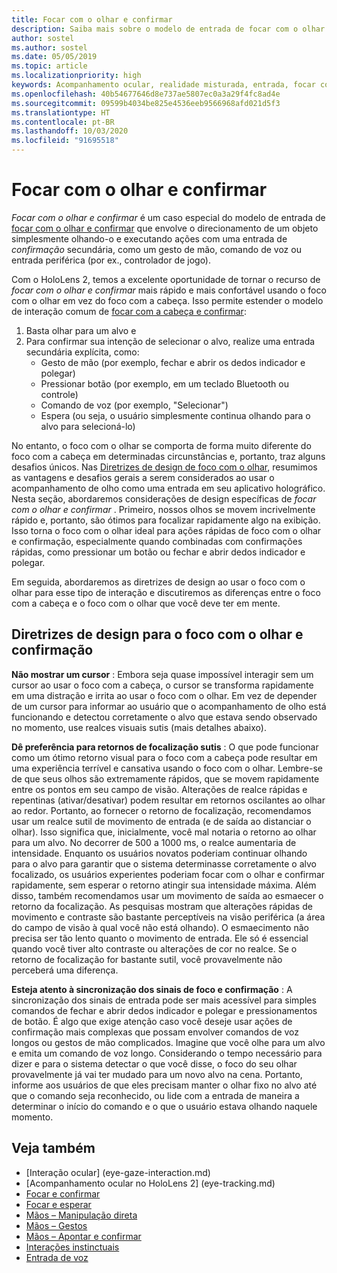 ```yaml
---
title: Focar com o olhar e confirmar
description: Saiba mais sobre o modelo de entrada de focar com o olhar e confirmar, um tipo de focar e confirmar em que focar é olhar para um objeto.
author: sostel
ms.author: sostel
ms.date: 05/05/2019
ms.topic: article
ms.localizationpriority: high
keywords: Acompanhamento ocular, realidade misturada, entrada, focar com o olhar, focalização com os olhos, HoloLens 2, seleção ocular
ms.openlocfilehash: 40b54677646d8e737ae5807ec0a3a29f4fc8ad4e
ms.sourcegitcommit: 09599b4034be825e4536eeb9566968afd021d5f3
ms.translationtype: HT
ms.contentlocale: pt-BR
ms.lasthandoff: 10/03/2020
ms.locfileid: "91695518"
---
```

# <a name="eye-gaze-and-commit"></a>Focar com o olhar e confirmar
_Focar com o olhar e confirmar_ é um caso especial do modelo de entrada de [focar com o olhar e confirmar](gaze-and-commit.md) que envolve o direcionamento de um objeto simplesmente olhando-o e executando ações com uma entrada de _confirmação_ secundária, como um gesto de mão, comando de voz ou entrada periférica (por ex., controlador de jogo). 

Com o HoloLens 2, temos a excelente oportunidade de tornar o recurso de _focar com o olhar e confirmar_ mais rápido e mais confortável usando o foco com o olhar em vez do foco com a cabeça. Isso permite estender o modelo de interação comum de [focar com a cabeça e confirmar](gaze-and-commit.md): 
1. Basta olhar para um alvo e 
2. Para confirmar sua intenção de selecionar o alvo, realize uma entrada secundária explícita, como:  
   - Gesto de mão (por exemplo, fechar e abrir os dedos indicador e polegar)
   - Pressionar botão (por exemplo, em um teclado Bluetooth ou controle)
   - Comando de voz (por exemplo, "Selecionar")
   - Espera (ou seja, o usuário simplesmente continua olhando para o alvo para selecioná-lo)

No entanto, o foco com o olhar se comporta de forma muito diferente do foco com a cabeça em determinadas circunstâncias e, portanto, traz alguns desafios únicos. Nas [Diretrizes de design de foco com o olhar](eye-tracking.md), resumimos as vantagens e desafios gerais a serem considerados ao usar o acompanhamento de olho como uma entrada em seu aplicativo holográfico. Nesta seção, abordaremos considerações de design específicas de _focar com o olhar e confirmar_ .
Primeiro, nossos olhos se movem incrivelmente rápido e, portanto, são ótimos para focalizar rapidamente algo na exibição. Isso torna o foco com o olhar ideal para ações rápidas de foco com o olhar e confirmação, especialmente quando combinadas com confirmações rápidas, como pressionar um botão ou fechar e abrir dedos indicador e polegar.
   
Em seguida, abordaremos as diretrizes de design ao usar o foco com o olhar para esse tipo de interação e discutiremos as diferenças entre o foco com a cabeça e o foco com o olhar que você deve ter em mente.

## <a name="design-guidelines-for-eye-gaze-and-commit"></a>Diretrizes de design para o foco com o olhar e confirmação

**Não mostrar um cursor** : Embora seja quase impossível interagir sem um cursor ao usar o foco com a cabeça, o cursor se transforma rapidamente em uma distração e irrita ao usar o foco com o olhar. Em vez de depender de um cursor para informar ao usuário que o acompanhamento de olho está funcionando e detectou corretamente o alvo que estava sendo observado no momento, use realces visuais sutis (mais detalhes abaixo).

**Dê preferência para retornos de focalização sutis** : O que pode funcionar como um ótimo retorno visual para o foco com a cabeça pode resultar em uma experiência terrível e cansativa usando o foco com o olhar. Lembre-se de que seus olhos são extremamente rápidos, que se movem rapidamente entre os pontos em seu campo de visão. Alterações de realce rápidas e repentinas (ativar/desativar) podem resultar em retornos oscilantes ao olhar ao redor. Portanto, ao fornecer o retorno de focalização, recomendamos usar um realce sutil de movimento de entrada (e de saída ao distanciar o olhar). Isso significa que, inicialmente, você mal notaria o retorno ao olhar para um alvo. No decorrer de 500 a 1000 ms, o realce aumentaria de intensidade. Enquanto os usuários novatos poderiam continuar olhando para o alvo para garantir que o sistema determinasse corretamente o alvo focalizado, os usuários experientes poderiam focar com o olhar e confirmar rapidamente, sem esperar o retorno atingir sua intensidade máxima. Além disso, também recomendamos usar um movimento de saída ao esmaecer o retorno da focalização. As pesquisas mostram que alterações rápidas de movimento e contraste são bastante perceptíveis na visão periférica (a área do campo de visão à qual você não está olhando).
O esmaecimento não precisa ser tão lento quanto o movimento de entrada. Ele só é essencial quando você tiver alto contraste ou alterações de cor no realce. Se o retorno de focalização for bastante sutil, você provavelmente não perceberá uma diferença.

**Esteja atento à sincronização dos sinais de foco e confirmação** : A sincronização dos sinais de entrada pode ser mais acessível para simples comandos de fechar e abrir dedos indicador e polegar e pressionamentos de botão. É algo que exige atenção caso você deseje usar ações de confirmação mais complexas que possam envolver comandos de voz longos ou gestos de mão complicados. Imagine que você olhe para um alvo e emita um comando de voz longo. Considerando o tempo necessário para dizer e para o sistema detectar o que você disse, o foco do seu olhar provavelmente já vai ter mudado para um novo alvo na cena. Portanto, informe aos usuários de que eles precisam manter o olhar fixo no alvo até que o comando seja reconhecido, ou lide com a entrada de maneira a determinar o início do comando e o que o usuário estava olhando naquele momento.

## <a name="see-also"></a>Veja também
* [Interação ocular] (eye-gaze-interaction.md)
* [Acompanhamento ocular no HoloLens 2] (eye-tracking.md)
* [Focar e confirmar](gaze-and-commit.md)
* [Focar e esperar](gaze-and-dwell.md)
* [Mãos – Manipulação direta](direct-manipulation.md)
* [Mãos – Gestos](gaze-and-commit.md#composite-gestures)
* [Mãos – Apontar e confirmar](point-and-commit.md)
* [Interações instinctuais](interaction-fundamentals.md)
* [Entrada de voz](voice-input.md)
